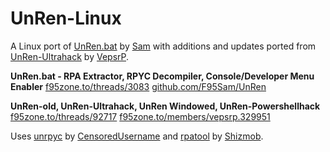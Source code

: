 # UnRen-Linux
A Linux port of [UnRen.bat](https://f95zone.to/threads/3083/) by [Sam](https://github.com/F95Sam) with additions and updates ported from [UnRen-Ultrahack](https://f95zone.to/threads/92717/) by [VepsrP](https://f95zone.to/members/vepsrp.329951/).

**UnRen.bat - RPA Extractor, RPYC Decompiler, Console/Developer Menu Enabler**
[f95zone.to/threads/3083](https://f95zone.to/threads/3083/)
[github.com/F95Sam/UnRen](https://github.com/F95Sam/UnRen)

**UnRen-old, UnRen-Ultrahack, UnRen Windowed, UnRen-Powershellhack**
[f95zone.to/threads/92717](https://f95zone.to/threads/92717/)
[f95zone.to/members/vepsrp.329951](https://f95zone.to/members/vepsrp.329951/)

Uses [unrpyc](https://github.com/CensoredUsername/unrpyc) by [CensoredUsername](https://github.com/CensoredUsername) and [rpatool](https://github.com/Shizmob/rpatool) by [Shizmob](https://github.com/Shizmob).
